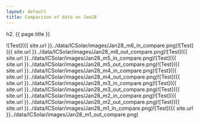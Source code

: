 ```yaml
---
layout: default
title: Comparison of data on Jan28
---
```

h2. {{ page.title }}

![Test]({{ site.url }}../data/ICSolar/images/Jan28_m6_in_compare.png)![Test]({{ site.url }}../data/ICSolar/images/Jan28_m6_out_compare.png)![Test]({{ site.url }}../data/ICSolar/images/Jan28_m5_in_compare.png)![Test]({{ site.url }}../data/ICSolar/images/Jan28_m5_out_compare.png)![Test]({{ site.url }}../data/ICSolar/images/Jan28_m4_in_compare.png)![Test]({{ site.url }}../data/ICSolar/images/Jan28_m4_out_compare.png)![Test]({{ site.url }}../data/ICSolar/images/Jan28_m3_in_compare.png)![Test]({{ site.url }}../data/ICSolar/images/Jan28_m3_out_compare.png)![Test]({{ site.url }}../data/ICSolar/images/Jan28_m2_in_compare.png)![Test]({{ site.url }}../data/ICSolar/images/Jan28_m2_out_compare.png)![Test]({{ site.url }}../data/ICSolar/images/Jan28_m1_in_compare.png)![Test]({{ site.url }}../data/ICSolar/images/Jan28_m1_out_compare.png)